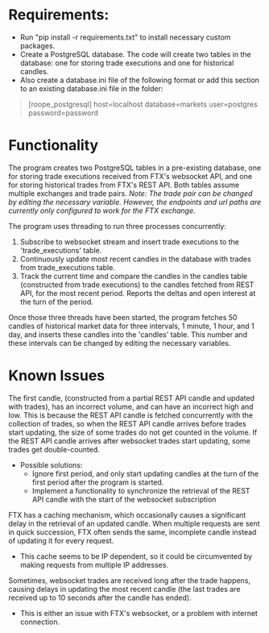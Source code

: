 # Requirements:
* Run "pip install -r requirements.txt" to  install necessary custom packages.
* Create a PostgreSQL database. The code will create two tables in the database: one for storing trade executions and  one for historical candles.
* Also create a database.ini file of the following format or add this section to an existing database.ini file in the folder:

> [roope_postgresql]
> host=localhost
> database=markets
> user=postgres
> password=password

# Functionality
The program creates two PostgreSQL tables in a pre-existing database, one for storing trade executions received from FTX's websocket API, and one for storing historical trades from FTX's REST API. Both tables assume multiple exchanges and trade pairs. 
*Note: The trade pair can be changed by editing the necessary variable. However, the endpoints and url paths are currently only configured to work for the FTX exchange.*

The program uses threading to run three processes concurrently:
1. Subscribe to websocket stream and insert trade executions to the 'trade_executions' table.
2. Continuously update most recent candles in the database with trades from trade_executions table.
3. Track the current time and compare the candles in the candles table (constructed from trade executions) to the candles fetched from REST API, for the most recent period. Reports the deltas and open interest at the turn of the period.

Once those three threads have been started, the program fetches 50 candles of historical market data for three intervals, 1 minute, 1 hour, and 1 day, and inserts these candles into the 'candles' table. This number and these intervals can be changed by editing the necessary variables.

# Known Issues
The first candle, (constructed from a partial REST API candle and updated with trades), has an incorrect volume, and can have an incorrect high and low. This is because the REST API candle is fetched concurrently with the collection of trades, so when the REST API candle arrives before trades start updating, the size of some trades do not get counted in the volume. If the REST API candle arrives after websocket trades start updating, some trades get double-counted.
* Possible solutions:
    * Ignore first period, and only start updating candles at the turn of the first period after the program is started.
    * Implement a functionality to synchronize the retrieval of the REST API candle with the start of the websocket subscription

FTX has a caching mechanism, which occasionally causes a significant delay in the retrieval of an updated candle. When multiple requests are sent in quick succession, FTX often sends the same, incomplete candle instead of updating it for every request.
* This cache seems to be IP dependent, so it could be circumvented by making requests from multiple IP addresses.

Sometimes, websocket trades are received long after the trade happens, causing delays in updating the most recent candle (the last trades are received up to 10 seconds after the candle has ended).
* This is either an issue with FTX's websocket, or a problem with internet connection.

